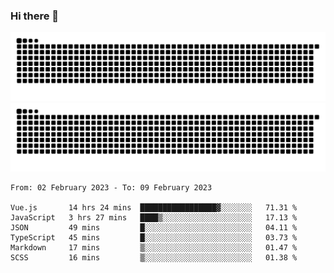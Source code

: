 ### Hi there 👋

![GitHub Snake Light](https://raw.githubusercontent.com/jichangee/jichangee/output/github-snake.svg#gh-light-mode-only)
![GitHub Snake dark](https://raw.githubusercontent.com/jichangee/jichangee/output/github-snake-dark.svg#gh-dark-mode-only)

<!--START_SECTION:waka-->

```text
From: 02 February 2023 - To: 09 February 2023

Vue.js       14 hrs 24 mins  █████████████████▓░░░░░░░   71.31 %
JavaScript   3 hrs 27 mins   ████▒░░░░░░░░░░░░░░░░░░░░   17.13 %
JSON         49 mins         █░░░░░░░░░░░░░░░░░░░░░░░░   04.11 %
TypeScript   45 mins         █░░░░░░░░░░░░░░░░░░░░░░░░   03.73 %
Markdown     17 mins         ▒░░░░░░░░░░░░░░░░░░░░░░░░   01.47 %
SCSS         16 mins         ▒░░░░░░░░░░░░░░░░░░░░░░░░   01.38 %
```

<!--END_SECTION:waka-->

<!--
![GitHub Snake Light](github-snake.svg#gh-light-mode-only)
![GitHub Snake dark](github-snake-dark.svg#gh-dark-mode-only)
-->

<!--
**jichangee/jichangee** is a ✨ _special_ ✨ repository because its `README.md` (this file) appears on your GitHub profile.

Here are some ideas to get you started:

- 🔭 I’m currently working on ...
- 🌱 I’m currently learning ...
- 👯 I’m looking to collaborate on ...
- 🤔 I’m looking for help with ...
- 💬 Ask me about ...
- 📫 How to reach me: ...
- 😄 Pronouns: ...
- ⚡ Fun fact: ...
-->
